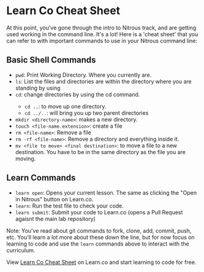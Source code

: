 
# Learn Co Cheat Sheet

At this point, you've gone through the intro to Nitrous track, and are getting used working in the command line. It's a lot! Here is a 'cheat sheet' that you can refer to with important commands to use in your Nitrous command line:

## Basic Shell Commands

+ `pwd`: Print Working Directory. Where you currently are.
+ `ls`: List the files and directories are within the directory where you are standing by using
+ `cd`: change directories by using the cd <directory-name> command.
  + `cd ..`: to move up one directory.
  + `cd ../..`: will bring you up two parent directories
+ `mkdir <directory-name>`: makes a new directory.
+ `touch <file-name.extension>`: create a file
+ `rm <file-name>`: Remove a file
+ `rm -rf <file-name>`: Remove a directory and everything inside it.
+ `mv <file to move> <final destination>`: to move a file to a new destination. You have to be in the same directory as the file you are moving.


## Learn Commands

+ `learn open`: Opens your current lesson. The same as clicking the "Open in Nitrous" button on Learn.co.
+ `learn`: Run the test file to check your code.
+ `learn submit`: Submit your code to Learn.co (opens a Pull Request agaisnt the main lab repository)

Note: You've read about git commands to fork, clone, add, commit, push, etc. You'll learn a lot more about these down the line, but for now focus on learning to code and use the `learn` commands above to interact with the curriculum.
<p data-visibility='hidden'>View <a href='https://learn.co/lessons/learn-co-sheet-sheet' title='Learn Co Cheat Sheet'>Learn Co Cheat Sheet</a> on Learn.co and start learning to code for free.</p>
